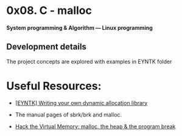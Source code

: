 # 0x08. C - malloc

#### System programming & Algorithm ― Linux programming


## Development details
The project concepts are explored with examples in EYNTK folder


# Useful Resources:

* [[EYNTK] Writing your own dynamic allocation library](https://intranet.hbtn.io/concepts/80)

* The manual pages of sbrk/brk and malloc.

* [Hack the Virtual Memory: malloc, the heap & the program break](https://blog.holbertonschool.com/hack-the-virtual-memory-malloc-the-heap-the-program-break/)
